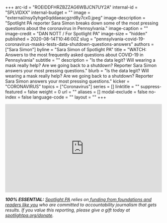 +++
arc-id = "ROEIDDFHRZBZZAG6WBJCN7UY2A"
internal-id = "SPLVIDXX"
internal-budget = ""
image = "external/nsy0yhge0qddaeacgzrd8y7cx0.jpeg"
image-description = "Spotlight PA reporter Sara Simon breaks down some of the most pressing questions about the coronavirus in Pennsylvania."
image-caption = ""
image-credit = "DAN NOTT / For Spotlight PA"
image-size = "hidden"
published = 2020-08-14T10:46:00Z
slug = "pennsylvania-covid-19-coronavirus-masks-tests-data-shutdown-questions-answers"
authors = ["Sara Simon"]
byline = "Sara Simon of Spotlight PA"
title = "WATCH: Answers to the most frequently asked questions about COVID-19 in Pennsylvania"
subtitle = ""
description = "Is the data legit? Will wearing a mask really help? Are we going back to a shutdown? Reporter Sara Simon answers your most pressing questions."
blurb = "Is the data legit? Will wearing a mask really help? Are we going back to a shutdown? Reporter Sara Simon answers your most pressing questions."
kicker = "CORONAVIRUS"
topics = ["Coronavirus"]
series = []
linktitle = ""
suppress-featured = false
weight = 0
url = ""
aliases = []
modal-exclude = false
no-index = false
language-code = ""
layout = ""
+++

<div style="padding:56.25% 0 0 0;position:relative;"><iframe src="https://player.vimeo.com/video/447585506?color=ffcb05&title=0&byline=0" style="position:absolute;top:0;left:0;width:100%;height:100%;" frameborder="0" allow="autoplay; fullscreen" allowfullscreen></iframe></div><script src="https://player.vimeo.com/api/player.js"></script>

<i><b>100% ESSENTIAL:</b></i> <a href="https://www.spotlightpa.org/"><i>Spotlight PA</i></a><i> relies on</i><a href="https://www.spotlightpa.org/support"><i> funding from foundations and readers like you</i></a><i> who are committed to accountability journalism that gets results. If you value this reporting, please give a gift today at </i><a href="http://spotlightpa.org/donate"><i>spotlightpa.org/donate</i></a><i>.</i>
